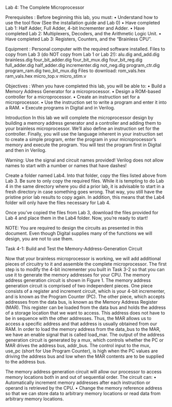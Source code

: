 Lab 4: The Complete Microprocessor

Prerequisites : Before beginning this lab, you must:
• Understand how to use the tool flow (See the installation guide and Lab 0)
• Have completed Lab 1: Half Adder, Full Adder, 4-bit Incrementer and Adder.
• Have completed Lab 2: Multiplexers, Decoders, and the Arithmetic Logic Unit.
• Have completed Lab 3: Registers, Counters, and the “Brainless CPU”.

Equipment : Personal computer with the required software installed.
Files to copy from Lab 3 (do NOT copy from Lab 1 or Lab 2!):
alu.dig
and_add.dig
brainless.dig
four_bit_adder.dig
four_bit_mux.dig
four_bit_reg.dig
full_adder.dig
half_adder.dig
incrementer.dig
not_neg.dig
program_ctr.dig
program_ram.dig
two_bit_mux.dig
Files to download:
rom_vals.hex
ram_vals.hex
micro_top.v
micro_stim.v

Objectives : When you have completed this lab, you will be able to:
• Build a Memory Address Generator for a microprocessor.
• Design a ROM-based controller for a microprocessor.
• Create an instruction set for a microprocessor.
• Use the instruction set to write a program and enter it into a RAM.
• Execute programs in Digital and in Verilog.

Introduction
In this lab we will complete the microprocessor design by building a memory address generator
and a controller and adding them to your brainless microprocessor. We’ll also define an
instruction set for the controller. Finally, you will use the language inherent in your instruction
set to create a simple program, enter the program in your microprocessor’s memory and
execute the program. You will test the program first in Digital and then in Verilog.

Warning: Use the signal and circuit names provided! Verilog does not allow names to start
with a number or names that have dashes!

Create a folder named Lab4. Into that folder, copy the files listed above from Lab 3. Be sure to
only copy the required files. While it is tempting to do Lab 4 in the same directory where you
did a prior lab, it is advisable to start in a fresh directory in case something goes wrong. That
way, you still have the pristine prior lab results to copy again. In addition, this means that the
Lab4 folder will only have the files necessary for Lab 4.

Once you’ve copied the files from Lab 3, download the files provided for Lab 4 and place them
in the Lab4 folder. Now, you’re ready to start!

NOTE: You are required to design the circuits as presented in this document. Even though
Digital supplies many of the functions we will design, you are not to use them.

Task 4-1: Build and Test the Memory-Address-Generation Circuit

Now that your brainless microprocessor is working, we will add additional pieces of circuitry to
it and assemble the complete microprocessor. The first step is to modify the 4-bit incrementer
you built in Task 3-2 so that you can use it to generate the memory addresses for your CPU. The
memory address generation circuit is shown in Figure 1. The memory address generation circuit
is comprised of two independent pieces. One piece consists of a register and increment circuit,
which is your 4-bit incrementer, and is known as the Program Counter (PC). The other piece,
which accepts addresses from the data bus, is known as the Memory Address Register (MAR).
This register can be loaded from the data bus and holds the address of a storage location that
we want to access. This address does not have to be in sequence with the other addresses.
Thus, the MAR allows us to access a specific address and that address is usually obtained from
our RAM. In order to load the memory address from the data_bus to the MAR, we have an
enable signal that is called load_mar. The output of the address generation circuit is generated
by a mux, which controls whether the PC or MAR drives the address bus, addr_bus. The control
input to the mux, use_pc (short for Use Program Counter), is high when the PC values are
driving the address bus and low when the MAR contents are to be supplied to the address bus.

The memory address generation circuit will allow our processor to access memory locations
both in and out of sequential order. The circuit can:
• Automatically increment memory addresses after each instruction or operand is
retrieved by the CPU.
• Change the memory reference address so that we can store data to arbitrary memory
locations or read data from arbitrary memory locations.
